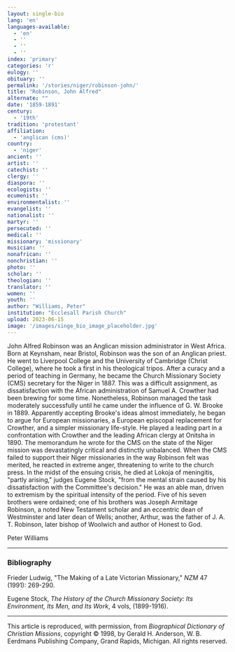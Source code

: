 ```yaml
---
layout: single-bio
lang: 'en'
languages-available:
  - 'en'
  - ''
  - ''
  - ''
index: 'primary'
categories: 'r'
eulogy: ''
obituary: ''
permalink: '/stories/niger/robinson-john/'
title: "Robinson, John Alfred"
alternate: ""
date: '1859-1891'
century:
  - '19th'
tradition: 'protestant'
affiliation:
  - 'anglican (cms)'
country:
  - 'niger'
ancient: ''
artist: ''
catechist: ''
clergy: ''
diaspora: ''
ecologists: ''
ecumenist: ''
environmentalist: ''
evangelist: ''
nationalist: ''
martyr: ''
persecuted: ''
medical: ''
missionary: 'missionary'
musician: ''
nonafrican: ''
nonchristian: ''
photo: ''
scholar: ''
theologian: ''
translator: ''
women: ''
youth: ''
author: "Williams, Peter"
institution: "Ecclesall Parish Church"
upload: 2023-06-15
image: '/images/singe_bio_image_placeholder.jpg'
---
```


John Alfred Robinson was an Anglican mission administrator in West Africa. Born at Keynsham, near Bristol, Robinson was the son of an Anglican priest. He went to Liverpool College and the University of Cambridge (Christ College), where he took a first in his theological tripos. After a curacy and a period of teaching in Germany, he became the Church Missionary Society (CMS) secretary for the Niger in 1887. This was a difficult assignment, as dissatisfaction with the African administration of Samuel A. Crowther had been brewing for some time. Nonetheless, Robinson managed the task moderately successfully until he came under the influence of G. W. Brooke in 1889. Apparently accepting Brooke's ideas almost immediately, he began to argue for European missionaries, a European episcopal replacement for Crowther, and a simpler missionary life-style. He played a leading part in a confrontation with Crowther and the leading African clergy at Onitsha in 1890. The memorandum he wrote for the CMS on the state of the Niger mission was devastatingly critical and distinctly unbalanced. When the CMS failed to support their Niger missionaries in the way Robinson felt was merited, he reacted in extreme anger, threatening to write to the church press. In the midst of the ensuing crisis, he died at Lokoja of meningitis, "partly arising," judges Eugene Stock, "from the mental strain caused by his dissatisfaction with the Committee's decision." He was an able man, driven to extremism by the spiritual intensity of the period. Five of his seven brothers were ordained; one of his brothers was Joseph Armitage Robinson, a noted New Testament scholar and an eccentric dean of Westminster and later dean of Wells; another, Arthur, was the father of J. A. T. Robinson, later bishop of Woolwich and author of Honest to God.

Peter Williams

---

### Bibliography

Frieder Ludwig, "The Making of a Late Victorian Missionary," *NZM* 47 (1991): 269-290.

Eugene Stock, *The History of the Church Missionary Society: Its Environment, Its Men, and Its Work*, 4 vols, (1899-1916).

---

This article is reproduced, with permission, from *Biographical Dictionary of Christian Missions*, copyright © 1998, by Gerald H. Anderson, W. B. Eerdmans Publishing Company, Grand Rapids, Michigan. All rights reserved.
